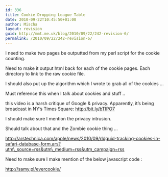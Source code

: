 ```yaml
---
id: 336
title: Cookie Dropping League Table
date: 2010-09-22T10:45:50+01:00
author: Mischa
layout: revision
guid: http://mmt.me.uk/blog/2010/09/22/242-revision-6/
permalink: /2010/09/22/242-revision-6/
---
```

I need to make two pages be outputted from my perl script for the cookie counting.

Need to make it output html back for each of the cookie pages. Each directory to link to the raw cookie file.

I should also put up the algorithm which I wrote to grab all of the cookies &#8230;

Must reference this when I talk about cookies and stuff .. 

this video is a harsh critique of Google & privacy. Apparently, it&#8217;s being broadcast in NY&#8217;s Times Square: http://bit.ly/bTIPO7

I should make sure I mention the privacy intrusion.

Should talk about that and the Zombie cookie thing &#8230;

http://arstechnica.com/apple/news/2010/09/rldguid-tracking-cookies-in-safari-database-form.ars?utm\_source=rss&utm\_medium=rss&utm_campaign=rss

Need to make sure I make mention of the below javascript code : 

http://samy.pl/evercookie/